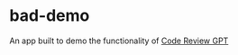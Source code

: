 # bad-demo

An app built to demo the functionality of [Code Review GPT](https://github.com/mattzcarey/code-review-gpt)
